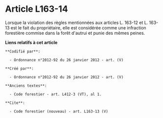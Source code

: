 # Article L163-14

Lorsque la violation des règles mentionnées aux articles L. 163-12 et L. 163-13 est le fait du propriétaire, elle est
considérée comme une infraction forestière commise dans la forêt d'autrui et punie des mêmes peines.

**Liens relatifs à cet article**

	**Codifié par**:

	  - Ordonnance n°2012-92 du 26 janvier 2012 - art. (V)

	**Créé par**:

	  - Ordonnance n°2012-92 du 26 janvier 2012 - art. (V)

	**Anciens textes**:

	  - Code forestier - art. L412-3 (VT), al 1.

	**Cite**:

	  - Code forestier (nouveau) - art. L163-13 (V)
